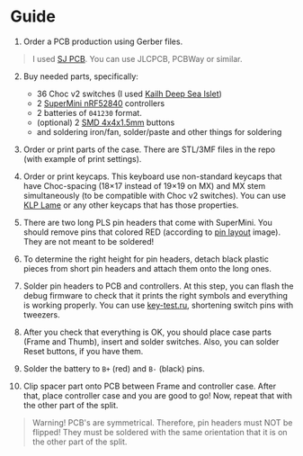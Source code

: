 # Guide

1. Order a PCB production using Gerber files.

> I used [SJ PCB](https://aliexpress.ru/store/129841).
> You can use JLCPCB, PCBWay or similar.

2. Buy needed parts, specifically:
	- 36 Choc v2 switches (I used [Kailh Deep Sea Islet](https://aliexpress.ru/item/1005004684367347.html?spm=a2g2w.orderdetail.0.0.1cb14aa6TeBgaj&sku_id=12000040713238946))
	- 2 [SuperMini nRF52840](https://aliexpress.ru/item/1005008099333183.html) controllers
	- 2 batteries of `041230` format.
	- (optional) 2 [SMD 4x4x1.5mm](https://aliexpress.ru/item/32802382507.html) buttons
	- and soldering iron/fan, solder/paste and other things for soldering

3. Order or print parts of the case. There are STL/3MF files in the repo (with example of print settings).

4. Order or print keycaps. This keyboard use non-standard keycaps that have Choc-spacing (18×17 instead of 19×19 on MX) and MX stem simultaneously (to be compatible with Choc v2 switches). You can use [KLP Lame](https://github.com/braindefender/KLP-Lame-Keycaps) or any other keycaps that has those properties.

5. There are two long PLS pin headers that come with SuperMini. You should remove pins that colored RED (according to [pin layout](./pin_layout_v2.png) image). They are not meant to be soldered!

6. To determine the right height for pin headers, detach black plastic pieces from short pin headers and attach them onto the long ones.

7. Solder pin headers to PCB and controllers. At this step, you can flash the debug firmware to check that it prints the right symbols and everything is working properly. You can use [key-test.ru](https://key-test.ru), shortening switch pins with tweezers.

8. After you check that everything is OK, you should place case parts (Frame and Thumb), insert and solder switches. Also, you can solder Reset buttons, if you have them.

9. Solder the battery to `B+` (red) and `B-` (black) pins.

10. Clip spacer part onto PCB between Frame and controller case. After that, place controller case and you are good to go! Now, repeat that with the other part of the split.

> Warning! PCB's are symmetrical. Therefore, pin headers must NOT be flipped! They must be soldered with the same orientation that it is on the other part of the split.
